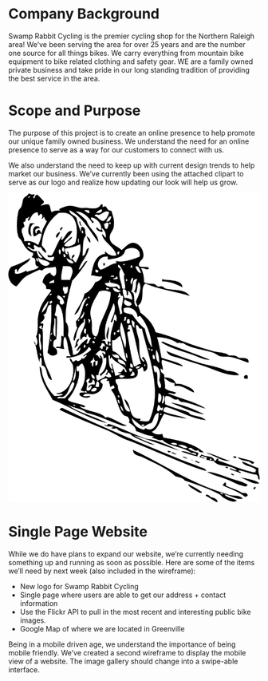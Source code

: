 # Company Background
Swamp Rabbit Cycling is the premier cycling shop for the Northern Raleigh area! We’ve been serving the area for over 25 years and are the number one source for all things bikes. We carry everything from mountain bike equipment to bike related clothing and safety gear. WE are a family owned private business and take pride in our long standing tradition of providing the best service in the area.

# Scope and Purpose
The purpose of this project is to create an online presence to help promote our unique family owned business. We understand the need for an online presence to serve as a way for our customers to connect with us.

We also understand the need to keep up with current design trends to help market our business. We’ve currently been using the attached clipart to serve as our logo and realize how updating our look will help us grow.

![](bike.png)

# Single Page Website
While we do have plans to expand our website, we’re currently needing something up and running as soon as possible. Here are some of the items we’ll need by next week (also included in the wireframe):

- New logo for Swamp Rabbit Cycling
- Single page where users are able to get our address + contact information
- Use the Flickr API to pull in the most recent and interesting public bike images.
- Google Map of where we are located in Greenville

Being in a mobile driven age, we understand the importance of being mobile friendly. We’ve created a second wireframe to display the mobile view of a website. The image gallery should change into a swipe-able interface.

